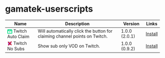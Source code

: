 # gamatek-userscripts

| Name                                                                                                                                                                         | Description                                                                | Version       | Links                                                                                                                     |
| ---------------------------------------------------------------------------------------------------------------------------------------------------------------------------- | -------------------------------------------------------------------------- | ------------- | :-----------------------------------------------------------------------------------------------------------------------: |
| <img src="https://raw.githubusercontent.com/Gamatek/gamatek-userscripts/refs/heads/main/twitch-auto-claim/icon128.png" width="16" height="16" align="center"> Twitch Auto Claim | Will automatically click the button for claiming channel points on Twitch. | 1.0.0 (2.0.1) | [Install](https://github.com/Gamatek/gamatek-userscripts/raw/refs/heads/main/twitch-auto-claim/twitch-auto-claim.user.js) |
| <img src="https://raw.githubusercontent.com/Gamatek/gamatek-userscripts/refs/heads/main/twitch-no-subs/icon128.png" width="16" height="16" align="center">    Twitch No Subs    | Show sub only VOD on Twitch.                                               | 1.0.0 (0.9.2) | [Install](https://github.com/Gamatek/gamatek-userscripts/raw/refs/heads/main/twitch-no-subs/twitch-no-subs.user.js)       |